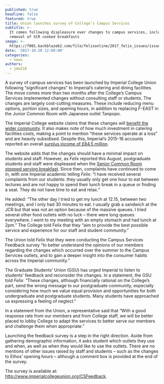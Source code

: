 ```yaml
---
published: true
headline: false
featured: true
title: Union launches survey of College’s Campus Services
subtitle: >-
  It comes following displeasure over changes to campus services, including
  removal of SCR cooked breakfasts
image: >-
  https://f001.backblazeb2.com/file/felixonline/2017_felix_issues/issue_1672/1672_news_campussurvey.jpg
date: '2017-10-20 12:00:00'
categories:
  - news
authors:
  - jmw216
---
```

A survey of campus services has been launched by Imperial College Union following “significant changes” to Imperial’s catering and dining facilities. The move comes more than two months after the College’s Campus Services implemented changes without consulting staff or students. 
The changes are largely cost-cutting measures. These include reducing menu options, portion sizes, and opening hours, in addition to replacing F-EAST in the Junior Common Room with Japanese outlet Tanpopo. 

The Imperial College website claims that these changes will [benefit the wider community](http://www.imperial.ac.uk/campus-services/about-us/changes-in-2017/). It also makes note of how much investment in catering facilities costs, making a point to mention “these services operate at a loss” and are heavily subsidised. Despite this, Imperial’s 2015-16 accounts reported an overall [surplus income of £84.5 million](http://www.imperial.ac.uk/media/imperial-college/administration-and-support-services/finance/public/Imperial_ReportAndAccounts2015-16_WEB_Singles.pdf). 

The website adds that the changes should have a minimal impact on students and staff. However, as _Felix_ reported this August, postgraduate students and staff were displeased when the [Senior Common Room stopped serving breakfast](http://felixonline.co.uk/news/7089/cooked-breakfast-removed-from-scr-menu-amid-wide-ranging-changes-to-campus-services/). Since then, complaints have continued to come in, with one Imperial academic telling _Felix_: “I have received several complaints from our students: they usually only get one hour to eat between lectures and are not happy to spend their lunch break in a queue or finding a seat. They do not have time to eat and relax.”

He added: “The other day I tried to get my lunch at 12.15, between two meetings, and I only had 30 minutes to eat. I usually grab a sandwich at the JCR but that was not an option because of the massive queues. I tried several other food outlets with no luck – there were long queues everywhere. I went to my meeting with an empty stomach and had lunch at 2pm.” The College told Felix that they “aim to provide the best possible service and experience for our staff and student community.”

The Union told _Felix_ that they were conducting the Campus Services Feedback survey “to better understand the opinions of our members regarding the changes which occurred over the summer to the Campus Services outlets, and to gain a deeper insight into the consumer habits across the Imperial community.”

The Graduate Students’ Union (GSU) has urged Imperial to listen to students’ feedback and reconsider the changes. In a statement, the GSU told _Felix_: “These changes, although financially rational on the College’s part, send the wrong message to our postgraduate community, especially considering how much we value equal provision and opportunities for both undergraduate and postgraduate students. Many students have approached us expressing a feeling of neglect.”

In a statement from the Union, a representative said that “With a good response rate from our members and from College staff, we will be better placed to lobby College to adapt the services to better serve our members and challenge them when appropriate.”

Launching the feedback survey is a step in the right direction. Aside from gathering demographic information, it asks student which outlets they use and when, as well as when they would like to use the outlets. There are no mentions of other issues raised by staff and students – such as the changes to Ethos’ opening hours – although a comment box is provided at the end of the survey.

The survey is available at: http://www.imperialcollegeunion.org/CSFeedback.
